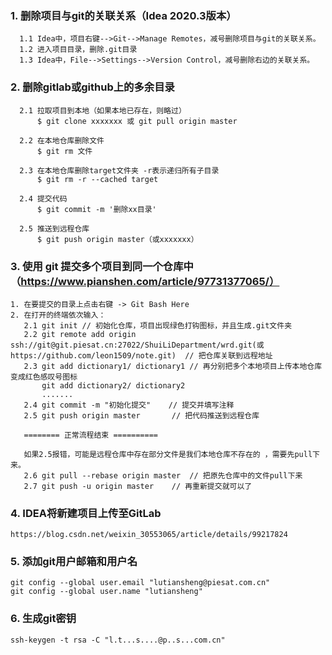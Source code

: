 ### 1. 删除项目与git的关联关系（Idea 2020.3版本）
````
  1.1 Idea中，项目右键-->Git-->Manage Remotes，减号删除项目与git的关联关系。
  1.2 进入项目目录，删除.git目录
  1.3 Idea中，File-->Settings-->Version Control，减号删除右边的关联关系。
````

### 2. 删除gitlab或github上的多余目录
````
  2.1 拉取项目到本地（如果本地已存在，则略过）
      $ git clone xxxxxxx 或 git pull origin master

  2.2 在本地仓库删除文件
      $ git rm 文件

  2.3 在本地仓库删除target文件夹 -r表示递归所有子目录
      $ git rm -r --cached target

  2.4 提交代码
      $ git commit -m '删除xx目录'

  2.5 推送到远程仓库
      $ git push origin master（或xxxxxxx）
````

### 3. 使用 git 提交多个项目到同一个仓库中（https://www.pianshen.com/article/97731377065/）
````
1. 在要提交的目录上点击右键 -> Git Bash Here
2. 在打开的终端依次输入：
   2.1 git init	// 初始化仓库，项目出现绿色打钩图标，并且生成.git文件夹
   2.2 git remote add origin ssh://git@git.piesat.cn:27022/ShuiLiDepartment/wrd.git(或https://github.com/leon1509/note.git)	// 把仓库关联到远程地址
   2.3 git add dictionary1/ dictionary1	// 再分别把多个本地项目上传本地仓库 变成红色感叹号图标
       git add dictionary2/ dictionary2
       .......
   2.4 git commit -m "初始化提交"	// 提交并填写注释
   2.5 git push origin master		// 把代码推送到远程仓库

   ======== 正常流程结束 ==========

   如果2.5报错，可能是远程仓库中存在部分文件是我们本地仓库不存在的 ，需要先pull下来。
   2.6 git pull --rebase origin master	// 把原先仓库中的文件pull下来
   2.7 git push -u origin master	// 再重新提交就可以了
````

### 4. IDEA将新建项目上传至GitLab
````
https://blog.csdn.net/weixin_30553065/article/details/99217824
````

### 5. 添加git用户邮箱和用户名
````
git config --global user.email "lutiansheng@piesat.com.cn"
git config --global user.name "lutiansheng"
````

### 6. 生成git密钥
````
ssh-keygen -t rsa -C "l.t...s....@p..s...com.cn"
````
